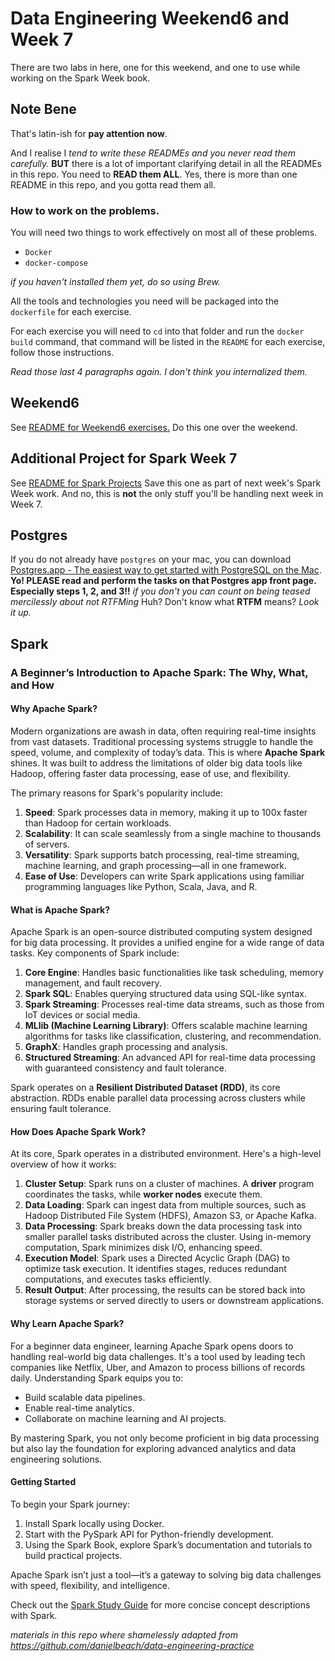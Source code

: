 # Data Engineering Weekend6 and Week 7

There are two labs in here, one for this weekend, and one to use while working on the Spark Week book.

## Note Bene

That's latin-ish for **pay attention now**.

And I realise I _tend to write these READMEs and you never read them carefully._ 
**BUT** there is a lot of important clarifying detail in all the READMEs in this repo. 
You need to **READ them ALL**. 
Yes, there is more than one README in this repo, and you gotta read them all.

### How to work on the problems.

You will need two things to work effectively on most all
of these problems. 
- `Docker`
- `docker-compose`

_if you haven't installed them yet, do so using Brew._

All the tools and technologies you need will be packaged
  into the `dockerfile` for each exercise.

For each exercise you will need to `cd` into that folder and
run the `docker build` command, that command will be listed in
the `README` for each exercise, follow those instructions.

_Read those last 4 paragraphs again. I don't think you internalized them._

## Weekend6

See [README for Weekend6 exercises.](data-engineering-Weekend6/README.md)
Do this one over the weekend.

## Additional Project for Spark Week 7

See [README for Spark Projects](data-engineering-Week7SparkProj/README.md)
Save this one as part of next week's Spark Week work.
And no, this is **not** the only stuff you'll be handling next week in Week 7.

## Postgres

If you do not already have `postgres` on your mac, you can download [Postgres.app - The easiest way to get started with PostgreSQL on the Mac](https://postgresapp.com).
**Yo! PLEASE read and perform the tasks on that Postgres app front page. Especially steps 1, 2, and 3!!**
_if you don't you can count on being teased mercilessly about not RTFMing_ Huh? Don't know what **RTFM** means? _Look it up._

## Spark 

### A Beginner’s Introduction to Apache Spark: The Why, What, and How

#### **Why Apache Spark?**
Modern organizations are awash in data, often requiring real-time insights from vast datasets. Traditional processing systems struggle to handle the speed, volume, and complexity of today’s data. This is where **Apache Spark** shines. It was built to address the limitations of older big data tools like Hadoop, offering faster data processing, ease of use, and flexibility.

The primary reasons for Spark's popularity include:
1. **Speed**: Spark processes data in memory, making it up to 100x faster than Hadoop for certain workloads.
2. **Scalability**: It can scale seamlessly from a single machine to thousands of servers.
3. **Versatility**: Spark supports batch processing, real-time streaming, machine learning, and graph processing—all in one framework.
4. **Ease of Use**: Developers can write Spark applications using familiar programming languages like Python, Scala, Java, and R.

#### **What is Apache Spark?**
Apache Spark is an open-source distributed computing system designed for big data processing. It provides a unified engine for a wide range of data tasks. Key components of Spark include:

1. **Core Engine**: Handles basic functionalities like task scheduling, memory management, and fault recovery.
2. **Spark SQL**: Enables querying structured data using SQL-like syntax.
3. **Spark Streaming**: Processes real-time data streams, such as those from IoT devices or social media.
4. **MLlib (Machine Learning Library)**: Offers scalable machine learning algorithms for tasks like classification, clustering, and recommendation.
5. **GraphX**: Handles graph processing and analysis.
6. **Structured Streaming**: An advanced API for real-time data processing with guaranteed consistency and fault tolerance.

Spark operates on a **Resilient Distributed Dataset (RDD)**, its core abstraction. RDDs enable parallel data processing across clusters while ensuring fault tolerance.

#### **How Does Apache Spark Work?**
At its core, Spark operates in a distributed environment. Here's a high-level overview of how it works:

1. **Cluster Setup**: Spark runs on a cluster of machines. A **driver** program coordinates the tasks, while **worker nodes** execute them.
2. **Data Loading**: Spark can ingest data from multiple sources, such as Hadoop Distributed File System (HDFS), Amazon S3, or Apache Kafka.
3. **Data Processing**: Spark breaks down the data processing task into smaller parallel tasks distributed across the cluster. Using in-memory computation, Spark minimizes disk I/O, enhancing speed.
4. **Execution Model**: Spark uses a Directed Acyclic Graph (DAG) to optimize task execution. It identifies stages, reduces redundant computations, and executes tasks efficiently.
5. **Result Output**: After processing, the results can be stored back into storage systems or served directly to users or downstream applications.

#### **Why Learn Apache Spark?**
For a beginner data engineer, learning Apache Spark opens doors to handling real-world big data challenges. It's a tool used by leading tech companies like Netflix, Uber, and Amazon to process billions of records daily. Understanding Spark equips you to:
- Build scalable data pipelines.
- Enable real-time analytics.
- Collaborate on machine learning and AI projects.

By mastering Spark, you not only become proficient in big data processing but also lay the foundation for exploring advanced analytics and data engineering solutions.

#### **Getting Started**
To begin your Spark journey:
1. Install Spark locally using Docker.
2. Start with the PySpark API for Python-friendly development.
3. Using the Spark Book, explore Spark’s documentation and tutorials to build practical projects.

Apache Spark isn’t just a tool—it’s a gateway to solving big data challenges with speed, flexibility, and intelligence.

Check out the [Spark Study Guide](SparkStudyGuide.md) for more concise concept descriptions with Spark.

_materials in this repo where shamelessly adapted from https://github.com/danielbeach/data-engineering-practice_